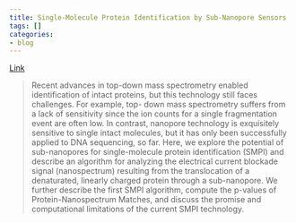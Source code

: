 ```yaml
---
title: Single-Molecule Protein Identification by Sub-Nanopore Sensors
tags: []
categories:
- blog
---
```

[Link](http://arxiv.org/abs/1604.02270)
<!--more-->

> Recent advances in top-down mass spectrometry enabled identification of
intact proteins, but this technology still faces challenges. For example, top-
down mass spectrometry suffers from a lack of sensitivity since the ion counts
for a single fragmentation event are often low. In contrast, nanopore
technology is exquisitely sensitive to single intact molecules, but it has
only been successfully applied to DNA sequencing, so far. Here, we explore the
potential of sub-nanopores for single-molecule protein identification (SMPI)
and describe an algorithm for analyzing the electrical current blockade signal
(nanospectrum) resulting from the translocation of a denaturated, linearly
charged protein through a sub-nanopore. We further describe the first SMPI
algorithm, compute the p-values of Protein-Nanospectrum Matches, and discuss
the promise and computational limitations of the current SMPI technology.

